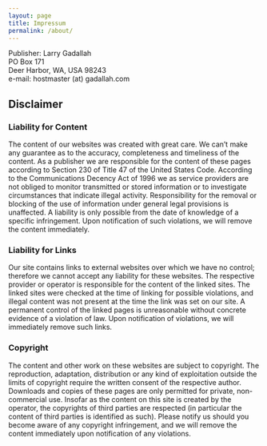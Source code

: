 ```yaml
---
layout: page
title: Impressum
permalink: /about/
---
```


Publisher: Larry Gadallah<br/>
PO Box 171<br/>
Deer Harbor, WA, USA 98243<br/>
e-mail: hostmaster (at) gadallah.com<br/>

## Disclaimer ##

### Liability for Content ###

The content of our websites was created with great care. We can’t make any
guarantee as to the accuracy, completeness and timeliness of the content.
As a publisher we are responsible for the content of these pages according
to Section 230 of Title 47 of the United States Code. According to the
Communications Decency Act of 1996 we as service providers are not obliged
to monitor transmitted or stored information or to investigate circumstances
that indicate illegal activity. Responsibility for the removal or blocking
of the use of information under general legal provisions is unaffected.
A liability is only possible from the date of knowledge of a specific
infringement. Upon notification of such violations, we will remove the content
immediately.

### Liability for Links ###

Our site contains links to external websites over which we have no control;
therefore we cannot accept any liability for these websites. The respective
provider or operator is responsible for the content of the linked sites. The
linked sites were checked at the time of linking for possible violations, and
illegal content was not present at the time the link was set on our site. A
permanent control of the linked pages is unreasonable without concrete
evidence of a violation of law. Upon notification of violations, we will
immediately remove such links.

### Copyright ###

The content and other work on these websites are subject to copyright. The
reproduction, adaptation, distribution or any kind of exploitation outside
the limits of copyright require the written consent of the respective author.
Downloads and copies of these pages are only permitted for private,
non-commercial use. Insofar as the content on this site is created by the
operator, the copyrights of third parties are respected (in particular the
content of third parties is identified as such). Please notify us should you
become aware of any copyright infringement, and we will remove the content
immediately upon notification of any violations.
